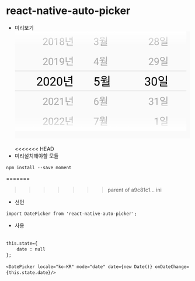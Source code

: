 # react-native-auto-picker
- 미리보기 <br>
![alt text](./ScreenShot/screenshot.png) <br> <br>
<<<<<<< HEAD
- 미리설치해야할 모듈 <br>
```
npm install --save moment
```
=======
>>>>>>> parent of a9c81c1... ini
- 선언 <br>
```
import DatePicker from 'react-native-auto-picker';
```
- 사용 <br> <br>
```
this.state={
    date : null
};

<DatePicker locale="ko-KR" mode="date" date={new Date()} onDateChange={this.state.date}/>
```
